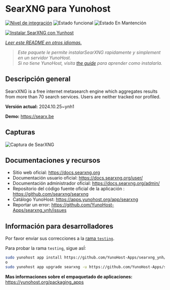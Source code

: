 <!--
Este archivo README esta generado automaticamente<https://github.com/YunoHost/apps/tree/master/tools/readme_generator>
No se debe editar a mano.
-->

# SearXNG para Yunohost

[![Nivel de integración](https://dash.yunohost.org/integration/searxng.svg)](https://ci-apps.yunohost.org/ci/apps/searxng/) ![Estado funcional](https://ci-apps.yunohost.org/ci/badges/searxng.status.svg) ![Estado En Mantención](https://ci-apps.yunohost.org/ci/badges/searxng.maintain.svg)

[![Instalar SearXNG con Yunhost](https://install-app.yunohost.org/install-with-yunohost.svg)](https://install-app.yunohost.org/?app=searxng)

*[Leer este README en otros idiomas.](./ALL_README.md)*

> *Este paquete le permite instalarSearXNG rapidamente y simplement en un servidor YunoHost.*  
> *Si no tiene YunoHost, visita [the guide](https://yunohost.org/install) para aprender como instalarla.*

## Descripción general

SearxXNG is a free internet metasearch engine which aggregates results from more than 70 search services. Users are neither tracked nor profiled.


**Versión actual:** 2024.10.25~ynh1

**Demo:** <https://searx.be>

## Capturas

![Captura de SearXNG](./doc/screenshots/screenshot_1.png)

## Documentaciones y recursos

- Sitio web oficial: <https://docs.searxng.org>
- Documentación usuario oficial: <https://docs.searxng.org/user/>
- Documentación administrador oficial: <https://docs.searxng.org/admin/>
- Repositorio del código fuente oficial de la aplicación : <https://github.com/searxng/searxng>
- Catálogo YunoHost: <https://apps.yunohost.org/app/searxng>
- Reportar un error: <https://github.com/YunoHost-Apps/searxng_ynh/issues>

## Información para desarrolladores

Por favor enviar sus correcciones a la [rama `testing`](https://github.com/YunoHost-Apps/searxng_ynh/tree/testing).

Para probar la rama `testing`, sigue asÍ:

```bash
sudo yunohost app install https://github.com/YunoHost-Apps/searxng_ynh/tree/testing --debug
o
sudo yunohost app upgrade searxng -u https://github.com/YunoHost-Apps/searxng_ynh/tree/testing --debug
```

**Mas informaciones sobre el empaquetado de aplicaciones:** <https://yunohost.org/packaging_apps>
